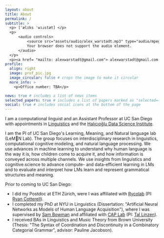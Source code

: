 ```yaml
---
layout: about
title: About
permalink: /
subtitle: >
  <p> [ˈælɪks ˈwɔɹstæt] </p>
  <p>
      <audio controls>
          <source src="assets/audio/alex_warstadt.mp3" type="audio/mpeg">
          Your browser does not support the audio element.
      </audio>
  </p>
  <p><a href= "mailto: alexwarstadt@gmail.com"> alexwarstadt@gmail.com </a></p>
profile:
  align: right
  image: prof_pic.jpg
  image_circular: false # crops the image to make it circular
  more_info: >
    <p>Office number: TBA</p>

news: true # includes a list of news items
selected_papers: true # includes a list of papers marked as "selected={true}"
social: true # includes social icons at the bottom of the page
---
```


I am a computational linguist and an Assistant Professor at UC San Diego 
with appointments in [Linguistics](https://linguistics.ucsd.edu/) 
and the [Halıcıoğlu Data Science Institute](https://datascience.ucsd.edu/).

I am the PI of UC San Diego's Learning, Meaning, and Natural language lab (LeM🍋N Lab).
The group focuses on interdisciplinary research in linguistics, computational cognitive modeling, and natural language processing.
We use advances in machine learning to understand why human language is the way it is, 
how children come to acquire it, and how information is conveyed across multiple channels. 
We use insights from linguistics and cognitive science to advance compute- and data-efficient learning in LMs 
and to evaluate and interpret how LMs learn and represent grammatical structures and meaning.

Prior to coming to UC San Diego:
- I did my Postdoc at ETH Zürich, were I was affiliated with [Rycolab](https://rycolab.io/) (PI: [Ryan Cotterell](https://rycolab.io/authors/ryan/)).
- I completed my PhD at NYU in Linguistics (Dissertation: "Artificial Neural Networks as Models of Human Language Acquisition"), 
where I was supervised by [Sam Bowman](https://sleepinyourhat.github.io/) 
and affiliated with [CAP Lab](https://caplabnyu.github.io/) (PI: [Tal Linzen](https://tallinzen.net/)).
- I received BAs in Linguistics and Music Theory from Brown University (Thesis: "The Syntax of Coordination and Discontinuity in a Combinatory Categorial Grammar", advisor: Pauline Jacobson).
